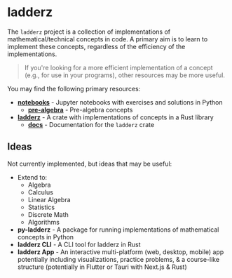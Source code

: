# ladderz

The `ladderz` project is a collection of implementations of mathematical/technical concepts in code. A primary aim is to learn to implement these concepts, regardless of the efficiency of the implementations.

> If you're looking for a more efficient implementation of a concept (e.g., for use in your programs), other resources may be more useful.

You may find the following primary resources:

-   **[notebooks](notebooks)** - Jupyter notebooks with exercises and solutions in Python
    -   [**pre-algebra**](notebooks/pre-algebra) - Pre-algebra concepts
-   **[ladderz](ladderz)** - A crate with implementations of concepts in a Rust library
    -   **[docs](https://rzmk.github.io/ladderz/)** - Documentation for the `ladderz` crate

## Ideas

Not currently implemented, but ideas that may be useful:

-   Extend to:
    -   Algebra
    -   Calculus
    -   Linear Algebra
    -   Statistics
    -   Discrete Math
    -   Algorithms
-   **py-ladderz** - A package for running implementations of mathematical concepts in Python
-   **ladderz CLI** - A CLI tool for ladderz in Rust
-   **ladderz App** - An interactive multi-platform (web, desktop, mobile) app potentially including visualizations, practice problems, & a course-like structure (potentially in Flutter or Tauri with Next.js & Rust)
